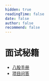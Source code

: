 ```yaml
---
hidden: true
readingTime: false
date: false
author: false
recommend: false
---
```


# 面试秘籍

- [八股手册](./八股手册.md)
- [项目问答](./项目问答.md)